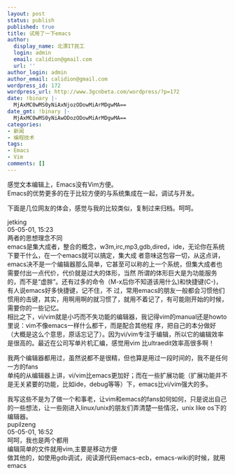 ```yaml
---
layout: post
status: publish
published: true
title: 试用了一下emacs
author:
  display_name: 北漂IT民工
  login: admin
  email: calidion@gmail.com
  url: ''
author_login: admin
author_email: calidion@gmail.com
wordpress_id: 172
wordpress_url: http://www.3gcnbeta.com/wordpress/?p=172
date: !binary |-
  MjAxMC0wMS0yNiAxNjozODowMiArMDgwMA==
date_gmt: !binary |-
  MjAxMC0wMS0yNiAwODozODowMiArMDgwMA==
categories:
- 新闻
- 编程技术
tags:
- Emacs
- Vim
comments: []
---
```

<p>感觉文本编辑上，Emacs没有Vim方便。<br />
Emacs的优势更多的在于比较方便的与系统集成在一起，调试与开发。</p>
<p>下面是几位网友的体会，感觉与我的比较类似，复制过来归档。呵呵。</p>
<p>jetking<br />
05-05-01, 15:23<br />
两者的思想理念不同<br />
emacs是集大成者，整合的概念，w3m,irc,mp3,gdb,dired，ide，无论你在系统下要干什么，在一个emacs就可以搞定，集大成 者意味这包容一切，从这点讲，emacs决不是一个编辑器那么简单，它甚至可以称的上一个系统，但集大成者也需要付出一点代价，代价就是过大的体形，当然 所谓的体形巨大是为功能服务的，而不是&ldquo;虚胖&rdquo;。还有过多的命令（M-x后你不知道该用什么)和快捷键(C-)，有人说emacs好多快捷键，记不住，不 过，常用emacs的朋友一般都会习惯他们惯用的击键，其实，用啊用啊的就习惯了，就用不着记了，有可能刚开始的时候，需要你的一些记忆。<br />
相比之下，vi/vim就是小巧而不失功能的编辑器，我记得vim的manual还是howto里说：vim不像emacs一样什么都干，而是配合其他程 序，把自己的本分做好（大概是这么个意思，原话忘记了）。因为vi/vim专注于编辑，所以它的编辑效率是很高的。最近在公司写单片机汇编，感觉用vim 比ultraedit效率高很多啊！</p>
<p>我两个编辑器都用过，虽然说都不是很精，但也算是用过一段时间的，我不是任何一方的fans<br />
单纯的从编辑器上讲，vi/vim比emacs更加好；而在一些扩展功能（扩展功能并不是无关紧要的功能，比如ide，debug等等）下，emacs比vi/vim强大的多。</p>
<p>我写这些不是为了做一个和事老，让vim和emacs的fans如何如何，只是说出自己的一些想法，让一些刚进入linux/unix的朋友们弄清楚一些情况，unix like os下的编辑器。<br />
pupilzeng<br />
05-05-01, 16:52<br />
呵呵，我也是两个都用<br />
编辑简单的文件就用vim,主要是移动方便<br />
做其他的，如使用gdb调试，阅读源代码emacs-ecb，emacs-wiki的时候，就用emacs</p>

